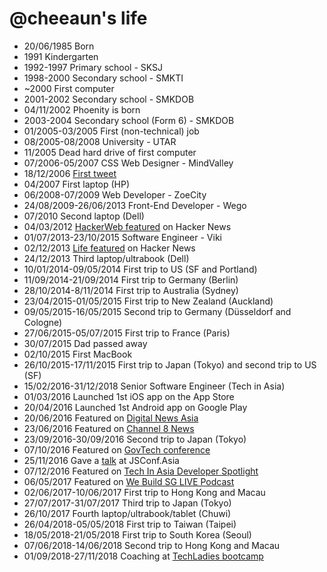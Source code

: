 @cheeaun's life
===============

- 20/06/1985 Born
- 1991 Kindergarten
- 1992-1997 Primary school - SKSJ
- 1998-2000 Secondary school - SMKTI
- ~2000 First computer
- 2001-2002 Secondary school - SMKDOB
- 04/11/2002 Phoenity is born
- 2003-2004 Secondary school (Form 6) - SMKDOB
- 01/2005-03/2005 First (non-technical) job
- 08/2005-08/2008 University - UTAR
- 11/2005 Dead hard drive of first computer
- 07/2006-05/2007 CSS Web Designer - MindValley
- 18/12/2006 [First tweet](https://twitter.com/cheeaun/status/1298723)
- 04/2007 First laptop (HP)
- 06/2008-07/2009 Web Developer - ZoeCity
- 24/08/2009-26/06/2013 Front-End Developer - Wego
- 07/2010 Second laptop (Dell)
- 04/03/2012 [HackerWeb featured](https://news.ycombinator.com/item?id=3662709) on Hacker News
- 01/07/2013-23/10/2015 Software Engineer - Viki
- 02/12/2013 [Life featured](https://news.ycombinator.com/item?id=6833565) on Hacker News
- 24/12/2013 Third laptop/ultrabook (Dell)
- 10/01/2014-09/05/2014 First trip to US (SF and Portland)
- 11/09/2014-21/09/2014 First trip to Germany (Berlin)
- 28/10/2014-8/11/2014 First trip to Australia (Sydney)
- 23/04/2015-01/05/2015 First trip to New Zealand (Auckland)
- 09/05/2015-16/05/2015 Second trip to Germany (Düsseldorf and Cologne)
- 27/06/2015-05/07/2015 First trip to France (Paris)
- 30/07/2015 Dad passed away
- 02/10/2015 First MacBook
- 26/10/2015-17/11/2015 First trip to Japan (Tokyo) and second trip to US (SF)
- 15/02/2016-31/12/2018 Senior Software Engineer (Tech in Asia)
- 01/03/2016 Launched 1st iOS app on the App Store
- 20/04/2016 Launched 1st Android app on Google Play
- 20/06/2016 Featured on [Digital News Asia](https://www.digitalnewsasia.com/digital-economy/datasets-rest-us-datagovsg)
- 23/06/2016 Featured on [Channel 8 News](http://www.channel8news.sg/news8/singapore/20160623-sg-ida-govt-data/2898746.html)
- 23/09/2016-30/09/2016 Second trip to Japan (Tokyo)
- 07/10/2016 Featured on [GovTech conference](https://twitter.com/heliumlife/status/784217428410544128)
- 25/11/2016 Gave a [talk](https://www.youtube.com/watch?v=V0dKzbhtHpQ) at JSConf.Asia
- 07/12/2016 Featured on [Tech In Asia Developer Spotlight](https://www.techinasia.com/talk/developer-spotlight-this-frontend-dev-wont-tell-you-where-to-start)
- 06/05/2017 Featured on [We Build SG LIVE Podcast](https://live.webuild.sg/046-chee-aun-lim/)
- 02/06/2017-10/06/2017 First trip to Hong Kong and Macau
- 27/07/2017-31/07/2017 Third trip to Japan (Tokyo)
- 26/10/2017 Fourth laptop/ultrabook/tablet (Chuwi)
- 26/04/2018-05/05/2018 First trip to Taiwan (Taipei)
- 18/05/2018-21/05/2018 First trip to South Korea (Seoul)
- 07/06/2018-14/06/2018 Second trip to Hong Kong and Macau
- 01/09/2018-27/11/2018 Coaching at [TechLadies bootcamp](http://www.techladies.co/)
